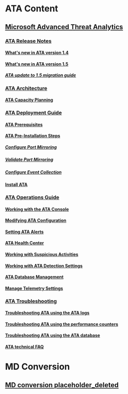 # ATA Content
## [Microsoft Advanced Threat Analytics](Microsoft_Advanced_Threat_Analytics.md)
### [ATA Release Notes](ATA_Release_Notes.md)
#### [What's new in ATA version 1.4](What_s_new_in_ATA_version_1.4.md)
#### [What's new in ATA version 1.5](What_s_new_in_ATA_version_1.5.md)
##### [ATA update to 1.5 migration guide](ATA_update_to_1.5_migration_guide.md)
### [ATA Architecture](ATA_Architecture.md)
#### [ATA Capacity Planning](ATA_Capacity_Planning.md)
### [ATA Deployment Guide](ATA_Deployment_Guide.md)
#### [ATA Prerequisites](ATA_Prerequisites.md)
#### [ATA Pre-Installation Steps](ATA_Pre-Installation_Steps.md)
##### [Configure Port Mirroring](Configure_Port_Mirroring.md)
##### [Validate Port Mirroring](Validate_Port_Mirroring.md)
##### [Configure Event Collection](Configure_Event_Collection.md)
#### [Install ATA](Install_ATA.md)
### [ATA Operations Guide](ATA_Operations_Guide.md)
#### [Working with the ATA Console](Working_with_the_ATA_Console.md)
#### [Modifying ATA Configuration](Modifying_ATA_Configuration.md)
#### [Setting ATA Alerts](Setting_ATA_Alerts.md)
#### [ATA Health Center](ATA_Health_Center.md)
#### [Working with Suspicious Activities](Working_with_Suspicious_Activities.md)
#### [Working with ATA Detection Settings](Working_with_ATA_Detection_Settings.md)
#### [ATA Database Management](ATA_Database_Management.md)
#### [Manage Telemetry Settings](Manage_Telemetry_Settings.md)
### [ATA Troubleshooting](ATA_Troubleshooting.md)
#### [Troubleshooting ATA using the ATA logs](Troubleshooting_ATA_using_the_ATA_logs.md)
#### [Troubleshooting ATA using the performance counters](Troubleshooting_ATA_using_the_performance_counters.md)
#### [Troubleshooting ATA using the ATA database](Troubleshooting_ATA_using_the_ATA_database.md)
#### [ATA technical FAQ](ATA_technical_FAQ.md)
# MD Conversion
## [MD conversion placeholder_deleted](MD_conversion_placeholder_deleted.md)
